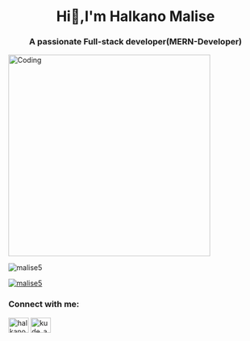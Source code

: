<h1 align="center">Hi👋,I'm Halkano Malise</h1>
<h3 align="center">A passionate Full-stack developer(MERN-Developer)</h3>

<img align='center' alt="Coding" width="400" src="https://c.tenor.com/BqbIhT4Mb7cAAAAd/programmer-rounded-edges.gif"/>

<p align="left"> <img src="https://komarev.com/ghpvc/?username=malise5&label=Profile%20views&color=0e75b6&style=flat" alt="malise5" /> </p>

<p align="left"> <a href="https://github.com/ryo-ma/github-profile-trophy"><img src="https://github-profile-trophy.vercel.app/?username=malise5" alt="malise5" /></a> </p>

<h3 align="left">Connect with me:</h3>
<p align="left">
<a href="https://linkedin.com/in/halkanomalise" target="blank"><img align="center" src="https://raw.githubusercontent.com/rahuldkjain/github-profile-readme-generator/master/src/images/icons/Social/linked-in-alt.svg" alt="halkanomalise" height="30" width="40" /></a>
<a href="https://instagram.com/kude_astro" target="blank"><img align="center" src="https://raw.githubusercontent.com/rahuldkjain/github-profile-readme-generator/master/src/images/icons/Social/instagram.svg" alt="kude_astro" height="30" width="40" /></a>
</p>
